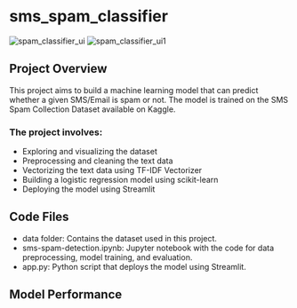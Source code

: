 # sms_spam_classifier
![spam_classifier_ui](https://user-images.githubusercontent.com/101920267/235896543-6bdee591-c254-44e8-b4c9-0a74c0f975a3.PNG)
![spam_classifier_ui1](https://user-images.githubusercontent.com/101920267/235896567-60a6bd76-5dce-4430-b772-13689175345e.PNG)

## Project Overview

This project aims to build a machine learning model that can predict whether a given SMS/Email is spam or not. The model is trained on the SMS Spam Collection Dataset available on Kaggle.

### The project involves:

* Exploring and visualizing the dataset
* Preprocessing and cleaning the text data
* Vectorizing the text data using TF-IDF Vectorizer
* Building a logistic regression model using scikit-learn
* Deploying the model using Streamlit

## Code Files

* data folder: Contains the dataset used in this project.
* sms-spam-detection.ipynb: Jupyter notebook with the code for data preprocessing, model training, and evaluation.
* app.py: Python script that deploys the model using Streamlit.


## Model Performance

